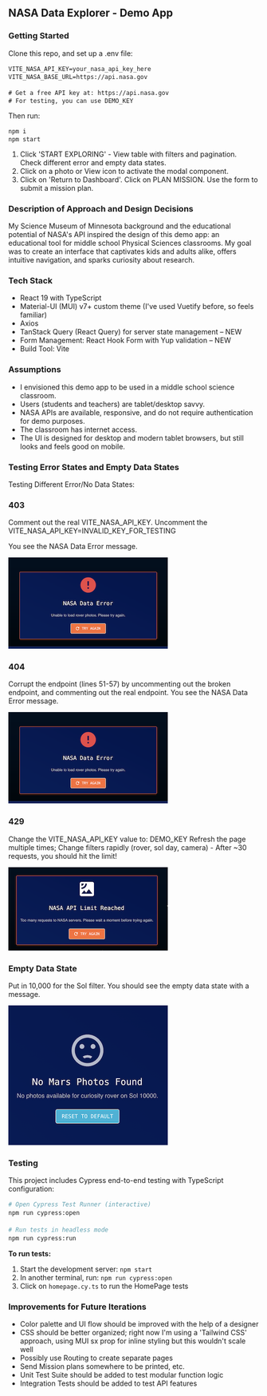 ## NASA Data Explorer - Demo App

### Getting Started

Clone this repo, and set up a .env file:

```
VITE_NASA_API_KEY=your_nasa_api_key_here
VITE_NASA_BASE_URL=https://api.nasa.gov

# Get a free API key at: https://api.nasa.gov
# For testing, you can use DEMO_KEY
```

Then run:

```
npm i
npm start
```

1. Click 'START EXPLORING' - View table with filters and pagination. Check different error and empty data states.
2. Click on a photo or View icon to activate the modal component. 
3. Click on 'Return to Dashboard'. Click on PLAN MISSION. Use the form to submit a mission plan.

### Description of Approach and Design Decisions

My Science Museum of Minnesota background and the educational potential of NASA's API inspired the design of this demo app: an educational tool for middle school Physical Sciences classrooms. My goal was to create an interface that captivates kids and adults alike, offers intuitive navigation, and sparks curiosity about research.

### Tech Stack

- React 19 with TypeScript
- Material-UI (MUI) v7+ custom theme (I've used Vuetify before, so feels familiar)
- Axios
- TanStack Query (React Query) for server state management – NEW
- Form Management: React Hook Form with Yup validation – NEW
- Build Tool: Vite

### Assumptions

- I envisioned this demo app to be used in a middle school science classroom.
- Users (students and teachers) are tablet/desktop savvy.
- NASA APIs are available, responsive, and do not require authentication for demo purposes.
- The classroom has internet access.
- The UI is designed for desktop and modern tablet browsers, but still looks and feels good on mobile.

### Testing Error States and Empty Data States

Testing Different Error/No Data States:

### 403

Comment out the real VITE_NASA_API_KEY.
Uncomment the VITE_NASA_API_KEY=INVALID_KEY_FOR_TESTING

You see the NASA Data Error message.

![Screenshot of NASA Data Error](public/NASA_Data_Error.png)

### 404

Corrupt the endpoint (lines 51-57) by uncommenting out the broken endpoint, and commenting out the real endpoint.
You see the NASA Data Error message.

![Screenshot of NASA Data Error](public/NASA_Data_Error.png)

### 429

Change the VITE_NASA_API_KEY value to: DEMO_KEY
Refresh the page multiple times; Change filters rapidly (rover, sol day, camera) - After ~30 requests, you should hit the limit!

![Screenshot of NASA API Limit Reached Error](public/API_Limit_Reached.png)

### Empty Data State

Put in 10,000 for the Sol filter.
You should see the empty data state with a message.

![Screenshot of No Photos Found](public/No_Photos_Found.png)

### Testing

This project includes Cypress end-to-end testing with TypeScript configuration:

```bash
# Open Cypress Test Runner (interactive)
npm run cypress:open

# Run tests in headless mode
npm run cypress:run

```

**To run tests:**

1. Start the development server: `npm start`
2. In another terminal, run: `npm run cypress:open`
3. Click on `homepage.cy.ts` to run the HomePage tests

### Improvements for Future Iterations

- Color palette and UI flow should be improved with the help of a designer
- CSS should be better organized; right now I'm using a 'Tailwind CSS' approach, using MUI sx prop for inline styling but this wouldn't scale well
- Possibly use Routing to create separate pages
- Send Mission plans somewhere to be printed, etc.
- Unit Test Suite should be added to test modular function logic
- Integration Tests should be added to test API features
